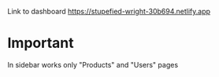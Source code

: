 Link to dashboard https://stupefied-wright-30b694.netlify.app
# Important
In sidebar works only "Products" and "Users" pages
